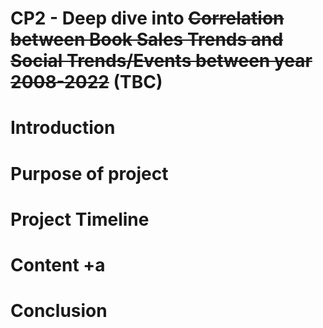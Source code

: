 # CP2 - Deep dive into ~~Correlation between Book Sales Trends and Social Trends/Events between year 2008-2022~~ (TBC)

# Introduction


# Purpose of project

# Project Timeline

# Content +a

# Conclusion
